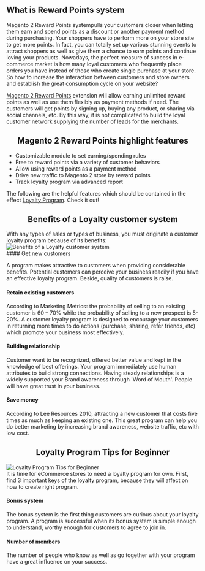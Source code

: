 ## What is Reward Points system

Magento 2 Reward Points systempulls your customers closer when letting them earn and spend points as a discount or another payment method during purchasing. Your shoppers have to perform more on your store site to get more points. In fact, you can totally set up various stunning events to attract shoppers as well as give them a chance to earn points and continue loving your products.
Nowadays, the perfect measure of success in e-commerce market is how many loyal customers who frequently place orders you have instead of those who create single purchase at your store. So how to increase the interaction between customers and store owners and establish the great consumption cycle on your website? 

<a href="https://magerewardpoints.com/">Magento 2 Reward Points</a> extension will allow earning unlimited reward points as well as use them flexibly as payment methods if need. The customers will get points by signing up, buying any product, or sharing via social channels, etc. By this way, it is not complicated to build the loyal customer network supplying the number of leads for the merchants.  


<h2 style="text-align:center;">Magento 2 Reward Points highlight features</h2>

-  Customizable module to set earning/spending rules 
-  Free to reward points via a variety of customer behaviors 
-  Allow using reward points as a payment method 
-  Drive new traffic to Magento 2 store by reward points 
-  Track loyalty program via advanced report 

The following are the helpful features which should be contained in the effect <a href="https://magerewardpoints.com//blog/magento-2-reward-points-extension.html">Loyalty Program</a>. Check it out!

<h2 style="text-align:center;">Benefits of a Loyalty customer system</h2>
With any types of sales or types of business, you must originate a customer loyalty program because of its benefits:
<div class="row center">
<img src="https://magerewardpoints.com/assets/img/extensions/benefits-of-a-loyalty-customer-system.jpg" alt="Benefits of a Loyalty customer system" style="max-width:100%;margin:auto;" />
</div>
#### Get new customers 

A program makes attractive to customers when providing considerable benefits. Potential customers can perceive your business readily if you have an effective loyalty program. Beside, quality of customers is raise. 

#### Retain existing customers 

According to Marketing Metrics: the probability of selling to an existing customer is 60 &ndash; 70% while the probability of selling to a new prospect is 5-20%. A customer loyalty program is designed to encourage your customers in returning more times to do actions (purchase, sharing, refer friends, etc) which promote your business most effectively.

#### Building relationship 

Customer want to be recognized, offered better value and kept in the knowledge of best offerings. Your program immediately use human attributes to build strong connections. Having steady relationships is a widely supported your Brand awareness through 'Word of Mouth'. People will have great trust in your business.

#### Save money 

According to Lee Resources 2010, attracting a new customer that costs five times as much as keeping an existing one. This great program can help you do better marketing by increasing brand awareness, website traffic, etc with low cost.

<h2 style="text-align:center;">Loyalty Program Tips for Beginner</h2>
<div class="row center">
<img src="https://magerewardpoints.com/assets/img/extensions/loyalty-program-tips-for-beginner.jpg" alt="Loyalty Program Tips for Beginner" style="max-width:100%;margin:auto;" />
</div>
It is time for eCommerce stores to need a loyalty program for own. First, find 3 important keys of the loyalty program, because they will affect on how to create right program.

#### Bonus system 

The bonus system is the first thing customers are curious about your loyalty program. A program is successful when its bonus system is simple enough to understand, worthy enough for customers to agree to join in.

#### Number of members 

The number of people who know as well as go together with your program have a great influence on your success.
